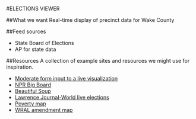 #ELECTIONS VIEWER

##What we want
Real-time display of precinct data for Wake County

##Feed sources
* State Board of Elections
* AP for state data

##Resources
A collection of example sites and resources we might use for inspiration.
* [Moderate form input to a live visualization](https://support.google.com/fusiontables/answer/2477844?hl=en)
* [NPR Big Board](http://election2012.npr.org/bigboard/president.html)
* [Beautiful Soup](http://www.crummy.com/software/BeautifulSoup/)
* [Lawrence Journal-World live elections](http://www.b-list.org/weblog/2010/nov/02/news-done-broke/)
* [Poverty map](http://www.wral.com/poverty-in-north-carolina/13304389/)
* [WRAL amendment map](http://www.wral.com/news/political/page/10991843/)